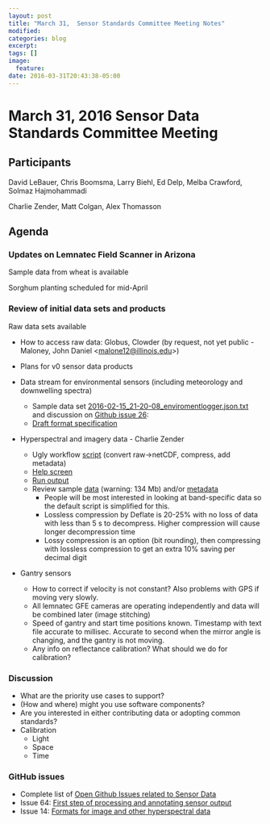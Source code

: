 ```yaml
---
layout: post
title: "March 31,  Sensor Standards Committee Meeting Notes"
modified:
categories: blog
excerpt:
tags: []
image:
  feature:
date: 2016-03-31T20:43:38-05:00
---
```


# March 31, 2016 Sensor Data Standards Committee Meeting

## Participants

David LeBauer, Chris Boomsma, Larry Biehl, Ed Delp, Melba Crawford, Solmaz Hajmohammadi

Charlie Zender, Matt Colgan, Alex Thomasson

## Agenda

### Updates on Lemnatec Field Scanner in Arizona

Sample data from wheat is available

Sorghum planting scheduled for mid-April

### Review of initial data sets and products

Raw data sets available

- How to access raw data: Globus, Clowder (by request, not yet public - Maloney, John Daniel &lt;malone12@illinois.edu&gt;)
- Plans for v0 sensor data products

- Data stream for environmental sensors (including meteorology and downwelling spectra)
  - Sample data set   [2016-02-15\_21-20-08\_enviromentlogger.json.txt](https://github.com/terraref/reference-data/files/178402/2016-02-15_21-20-08_enviromentlogger.json.txt) and discussion on [Github issue 26](https://github.com/terraref/reference-data/issues/26):
  - [Draft format specification](https://github.com/terraref/documentation/blob/master/environmental_data.md)
- Hyperspectral and imagery data - Charlie Zender
  - Ugly workflow [script](https://github.com/terraref/computing-pipeline/tree/master/scripts/hyperspectral/terraref.sh) (convert raw-&gt;netCDF, compress, add metadata)
  - [Help screen](https://gist.github.com/czender/39b5249dd92c3b8f471beda7bbc121c5)
  - [Run output](https://gist.github.com/czender/bdd93e4d67aeca8b5c11bd916c655db9#file-terraref-out)
  - Review sample [data](http://dust.ess.uci.edu/tmp/foo.nc) (warning: 134 Mb) and/or [metadata](http://dust.ess.uci.edu/tmp/foo.cdl)
    - People will be most interested in looking at band-specific data so the default script is simplified for this.
    - Lossless compression by Deflate is 20-25% with no loss of data with less than 5 s to decompress.  Higher compression will cause longer decompression time
    - Lossy compression is an option (bit rounding), then compressing with lossless compression to get an extra 10% saving per decimal digit
- Gantry sensors
  - How to correct if velocity is not constant?  Also problems with GPS if moving very slowly.
  - All lemnatec GFE cameras are operating independently and data will be combined later (image stitching)
  - Speed of gantry and start time positions known.  Timestamp with text file accurate to millisec.  Accurate to second when the mirror angle is changing, and the gantry is not moving.
  - Any info on reflectance calibration?  What should we do for calibration?

### Discussion

- What are the priority use cases to support?
- (How and where) might you use software components?
- Are you interested in either contributing data or adopting common standards?
- Calibration
  - Light
  - Space
  - Time

### GitHub issues

- Complete list of [Open Github Issues related to Sensor Data](https://github.com/search?q=org%3Aterraref++label%3A%22sensor+data%22&amp;ref=searchresults&amp;state=open&amp;type=Issues&amp;utf8=%E2%9C%93)
- Issue 64: [First step of processing and annotating sensor output](https://github.com/terraref/computing-pipeline/issues/64)
- Issue 14: [Formats for image and other hyperspectral data](https://github.com/terraref/reference-data/issues/14)
